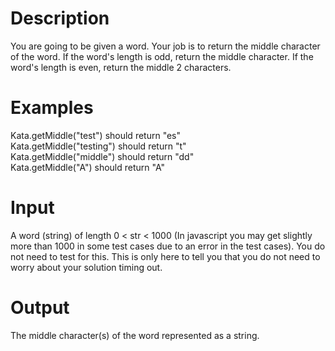 # Description
You are going to be given a word. Your job is to return the middle character of the word. If the word's length is odd, return the middle character. If the word's length is even, return the middle 2 characters.

# Examples
Kata.getMiddle("test") should return "es"
<br>
Kata.getMiddle("testing") should return "t"
<br>
Kata.getMiddle("middle") should return "dd"
<br>
Kata.getMiddle("A") should return "A"

# Input
A word (string) of length 0 < str < 1000 (In javascript you may get slightly more than 1000 in some test cases due to an error in the test cases). You do not need to test for this. This is only here to tell you that you do not need to worry about your solution timing out.

# Output

The middle character(s) of the word represented as a string.
